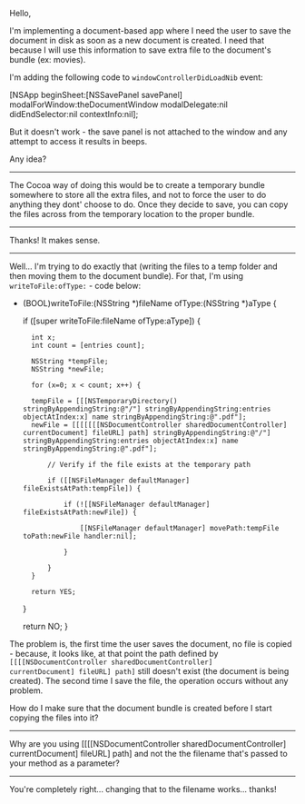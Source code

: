 Hello,

I'm implementing a document-based app where I need the user to save the document in disk as soon as a new document is created. I need that because I will use this information to save extra file to the document's bundle (ex: movies).

I'm adding the following code to <code>windowControllerDidLoadNib</code> event: 

    

[NSApp beginSheet:[NSSavePanel savePanel] modalForWindow:theDocumentWindow modalDelegate:nil didEndSelector:nil contextInfo:nil];



But it doesn't work - the save panel is not attached to the window and any attempt to access it results in beeps.

Any idea?

----
The Cocoa way of doing this would be to create a temporary bundle somewhere to store all the extra files, and not to force the user to do anything they dont' choose to do. Once they decide to save, you can copy the files across from the temporary location to the proper bundle.

----
Thanks! It makes sense.

----
Well... I'm trying to do exactly that (writing the files to a temp folder and then moving them to the document bundle). For that, I'm using <code>writeToFile:ofType:</code> - code below:

    

- (BOOL)writeToFile:(NSString *)fileName ofType:(NSString *)aType {
	
	if ([super writeToFile:fileName ofType:aType]) {
		
		int x;
		int count = [entries count];

		NSString *tempFile;
		NSString *newFile;
		
		for (x=0; x < count; x++) {

		tempFile = [[[NSTemporaryDirectory() stringByAppendingString:@"/"] stringByAppendingString:entries objectAtIndex:x] name stringByAppendingString:@".pdf"];
		newFile = [[[[[[[NSDocumentController sharedDocumentController] currentDocument] fileURL] path] stringByAppendingString:@"/"] stringByAppendingString:entries objectAtIndex:x] name stringByAppendingString:@".pdf"];
			
			// Verify if the file exists at the temporary path
			
			if ([[NSFileManager defaultManager] fileExistsAtPath:tempFile]) {
				
				if (![[NSFileManager defaultManager] fileExistsAtPath:newFile]) {

					[[NSFileManager defaultManager] movePath:tempFile toPath:newFile handler:nil];
					
				}
				
			}
		}
		
		return YES;
	}
	
	return NO;
}



The problem is, the first time the user saves the document, no file is copied - because, it looks like, at that point the path defined by <code>[[[[NSDocumentController sharedDocumentController] currentDocument] fileURL] path]</code> still doesn't exist (the document is being created). The second time I save the file, the operation occurs without any problem.

How do I make sure that the document bundle is created before I start copying the files into it?

----
Why are you using     [[[[NSDocumentController sharedDocumentController] currentDocument] fileURL] path] and not the the filename that's passed to your method as a parameter?

----
You're completely right... changing that to the filename works... thanks!
